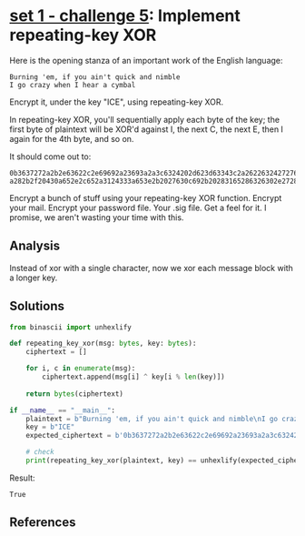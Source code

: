 # **[set 1 - challenge 5](https://cryptopals.com/sets/1/challenges/5): Implement repeating-key XOR**

Here is the opening stanza of an important work of the English language:

```text
Burning 'em, if you ain't quick and nimble
I go crazy when I hear a cymbal
```

Encrypt it, under the key "ICE", using repeating-key XOR.

In repeating-key XOR, you'll sequentially apply each byte of the key; the first byte of plaintext will be XOR'd against I, the next C, the next E, then I again for the 4th byte, and so on.

It should come out to:

```text
0b3637272a2b2e63622c2e69692a23693a2a3c6324202d623d63343c2a26226324272765272
a282b2f20430a652e2c652a3124333a653e2b2027630c692b20283165286326302e27282f
```

Encrypt a bunch of stuff using your repeating-key XOR function. Encrypt your mail. Encrypt your password file. Your .sig file. Get a feel for it. I promise, we aren't wasting your time with this.

## Analysis

Instead of xor with a single character, now we xor each message block with a longer key.

## Solutions

```python
from binascii import unhexlify

def repeating_key_xor(msg: bytes, key: bytes):
    ciphertext = []

    for i, c in enumerate(msg):
        ciphertext.append(msg[i] ^ key[i % len(key)])
    
    return bytes(ciphertext)

if __name__ == "__main__":
    plaintext = b"Burning 'em, if you ain't quick and nimble\nI go crazy when I hear a cymbal"
    key = b"ICE"
    expected_ciphertext = b'0b3637272a2b2e63622c2e69692a23693a2a3c6324202d623d63343c2a26226324272765272a282b2f20430a652e2c652a3124333a653e2b2027630c692b20283165286326302e27282f'

    # check
    print(repeating_key_xor(plaintext, key) == unhexlify(expected_ciphertext))
```

Result:

```text
True
```

## References
